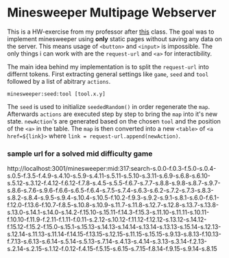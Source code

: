 # Minesweeper Multipage Webserver

  

This is a HW-exercise from my professor after [this](https://web1.hszg.de/scheder-lehre/WE-I/lecture-notes/04-02-static-server.html) class. The goal was to implement minesweeper using **only** static pages without saving any data on the server. This means usage of ``<button>`` and ``<input>`` is impossible. The only things i can work with are the ``request-url`` and ``<a>`` for interactibility. 


The main idea behind my implementation is to split the ``request-url`` into differnt tokens.
First extracting general settings like ``game``, ``seed`` and ``tool`` followed by a  list of abitrary ``actions``.
```
minesweeper:seed:tool [tool.x.y]
``` 

The ``seed`` is used to initialize ``seededRandom()`` in order regenerate the ``map``.
Afterwards ``actions`` are executed step by step to bring the ``map`` into it's new state.
``newAction``'s are generated based on the chosen ``tool`` and the position of the ``<a>`` in the table.
The ``map`` is then converted into a new ``<table>`` of ``<a href=${link}>`` where ``link = request-url.append(newAction)``.


### sample url for a solved mid difficulty game


http://localhost:3001/minesweeper:mid:317:search-s.0.0-f.0.3-f.5.0-s.0.4-s.0.5-f.3.5-f.4.9-s.4.10-s.5.9-s.4.11-s.5.11-s.5.10-s.3.11-s.6.9-s.6.8-s.6.10-s.5.12-s.3.12-f.4.12-f.6.12-f.7.8-s.4.5-s.5.5-f.6.7-s.7.7-s.8.8-s.9.8-s.8.7-s.9.7-s.8.6-s.7.6-s.9.6-f.6.6-s.6.5-f.6.4-s.7.5-s.7.4-s.6.3-s.6.2-s.7.2-s.7.3-s.8.3-s.8.2-s.8.4-s.9.5-s.9.4-s.10.4-s.10.5-f.10.2-f.9.3-s.9.2-s.9.1-s.8.1-s.6.0-f.6.1-f.12.0-f.13.6-f.10.7-f.8.5-s.10.8-s.10.9-s.11.7-s.11.8-s.12.7-s.12.8-s.13.7-s.13.8-s.13.0-s.14.1-s.14.0-s.14.2-f.15.10-s.15.11-f.14.3-f.15.3-s.11.10-s.11.11-s.10.11-f.10.10-f.11.9-f.2.11-f.1.11-f.0.11-s.2.12-s.10.12-f.11.12-f.12.12-s.13.12-s.14.12-f.15.12-f.15.2-f.15.0-s.15.1-s.15.13-s.14.13-s.14.14-s.13.14-s.13.13-s.15.14-s.12.13-s.12.14-s.11.13-s.11.14-f.14.15-f.13.15-s.12.15-s.11.15-s.15.15-s.9.13-s.8.13-f.10.13-f.7.13-s.6.13-s.6.14-s.5.14-s.5.13-s.7.14-s.4.13-s.4.14-s.3.13-s.3.14-f.2.13-s.2.14-s.2.15-s.1.12-f.0.12-f.4.15-f.5.15-s.6.15-s.7.15-f.8.14-f.9.15-s.9.14-s.8.15


